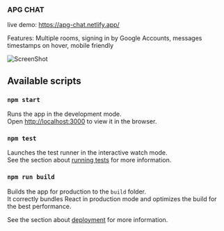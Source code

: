 ### APG CHAT

live demo: https://apg-chat.netlify.app/

Features:
Multiple rooms, signing in by Google Accounts, messages timestamps on hover, mobile friendly

![ScreenShot](https://i.ibb.co/QkgFHtd/apg-chat-opened.jpg)

## Available scripts

###  `npm start`

Runs the app in the development mode.\
Open [http://localhost:3000](http://localhost:3000) to view it in the browser.

### `npm test`

Launches the test runner in the interactive watch mode.\
See the section about [running tests](https://facebook.github.io/create-react-app/docs/running-tests) for more information.

### `npm run build`

Builds the app for production to the `build` folder.\
It correctly bundles React in production mode and optimizes the build for the best performance.

See the section about [deployment](https://facebook.github.io/create-react-app/docs/deployment) for more information.



